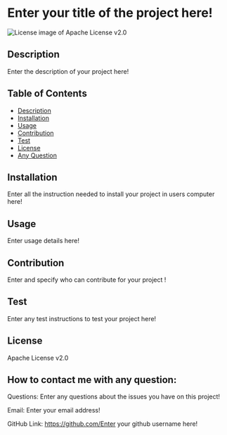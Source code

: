 # Enter your title of the project here!

<img src="https://img.shields.io/badge/License-Apache License v2.0-blue.svg" alt="License image of Apache License v2.0" />
  
  
## Description
Enter the description of your project here!

## Table of Contents
* [Description](#description)
* [Installation](#installation)
* [Usage](#usage)
* [Contribution](#contribution)
* [Test](#test)
* [License](#license)
* [Any Question](#questions)

## Installation
Enter all the instruction needed to install your project in users computer here!

## Usage
Enter usage details here!

## Contribution
Enter and specify who can contribute for your project !

## Test
Enter any test instructions to test your project here!

## License
Apache License v2.0

## How to contact me with any question:

Questions:
Enter any questions about the issues you have on this project!

Email:
Enter your email address!

GitHub Link:
https://github.com/Enter your github username here!
